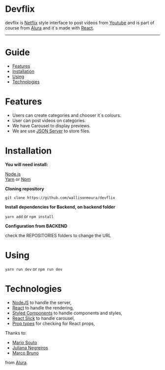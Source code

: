 # Devflix

devflix is [Netflix](https://www.netflix.com/) style interface to post vídeos from [Youtube](https://www.youtube.com/) and  is part of course from [Alura](https://www.alura.com.br/) and it´s made with [React](https://reactjs.org). 

---

# Guide

* [Features](#features)
* [Installation](#installation)
* [Using](#using)
* [Technologies](#technologies)


# Features

*  Users can create categories and chooser it´s colours.
*  User can post videos on categories.
*  We have Carousel to display previews.
*  We are use [JSON Server](https://github.com/typicode/json-server)  to store files.



# Installation

**You will need install:**

 [Node.js](https://nodejs.org/en/download/) <br />
 [Yarn](https://yarnpkg.com/) or [Npm](https://www.npmjs.com/)

**Cloning repository**

```git clone https://github.com/wallisonmoura/devflix```

**Install dependencies for Backend, on backend folder**

```yarn add``` or ```npm install```

**Configuration from BACKEND**

check the REPOSITORIES folders to change the URL

# Using

```yarn run dev``` or ```npm run dev```

# Technologies

* [NodeJS](https://nodejs.org/en/) to handle the server, 
* [React](https://reactjs.org) to handle the rendering, 
* [Styled Components](https://www.styled-components.com/) to handle components and styles, 
* [React Slick](https://www.styled-components.com/) to handle carousel, 
* [Prop types](https://www.npmjs.com/package/prop-types) for checking for React props, 

Thanks to:
* [Mario Souto](https://www.linkedin.com/in/omariosouto/) 
* [Juliana Negreiros](https://www.linkedin.com/in/juliananegreiros/) 
* [Marco Bruno](https://www.linkedin.com/in/marcobrunobr/)



from [Alura](https://www.alura.com.br/).
##
